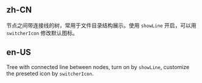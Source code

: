 ## zh-CN

节点之间带连接线的树，常用于文件目录结构展示。使用 `showLine` 开启，可以用 `switcherIcon` 修改默认图标。

## en-US

Tree with connected line between nodes, turn on by `showLine`, customize the preseted icon by `switcherIcon`.
